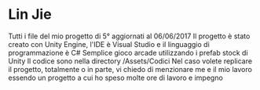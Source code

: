 # Lin Jie
Tutti i file del mio progetto di 5° aggiornati al 06/06/2017
Il progetto è stato creato con Unity Engine, l'IDE è Visual Studio e il linguaggio di programmazione è C#
Semplice gioco arcade utilizzando i prefab stock di Unity
Il codice sono nella directory /Assets/Codici
Nel caso volete replicare il progetto, totalmente o in parte, vi chiedo di menzionare me e il mio lavoro essendo un progetto a cui ho speso molte ore di lavoro e impegno
